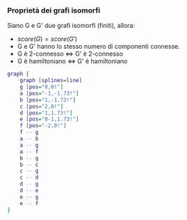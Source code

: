 
### Proprietà dei grafi isomorfi
Siano G e G' due grafi isomorfi (finiti), allora:
- $score(G)=score(G')$
- G e G' hanno lo stesso numero di componenti connesse.
- G è 2-connesso $\iff$ G' è 2-connesso
- G è hamiltoniano $\iff$ G' è hamiltoniano

```dot
graph {
	graph [splines=line]
	g [pos="0,0!"]
	a [pos="-1,-1.73!"]
	b [pos="1,-1.73!"]
	c [pos="2,0!"]
	d [pos="1,1.73!"]
	e [pos="0-1,1.73!"]
	f [pos="-2,0!"]
	f -- g
	a -- b
	a -- g
	a -- f
	b -- g
	b -- c
	c -- g
	c -- d
	d -- g
	d -- e
	e -- g
	e -- f
}
```
